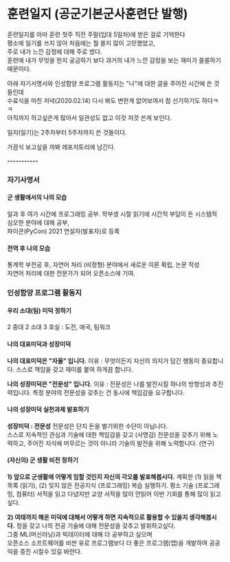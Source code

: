# 훈련일지 (공군기본군사훈련단 발행)

훈련일지를 아마 훈련 첫주 직전 주말(입대 5일차)에 받은 걸로 기억한다 <br>
평소에 일기를 쓰지 않아 처음에는 뭘 쓸지 많이 고민했었고, <br>
주로 내가 느낀 감정에 대해 주로 썼다.<br>
훈련에 내가 무엇을 한지 궁금하기 보다 과거의 내가 느낀 감정을 보는 재미가 쏠쏠하기 때문이다.

아래 자기서명서와 인성함양 프로그램 활동지는 "나"에 대한 글을 주어진 시간에 쓴 것들인데<br>
수료식을 마친 저녁(2020.02.14) 다시 봐도 변한게 없어보여서 참 신기하기도 하다ㅋㅋ<br>
아직까지 하고싶은게 많아서 일관성도 없고 이것 저것 쓴게 보인다.

일지(일기)는 2주차부터 5주차까지 쓴 것들이다.

가끔식 보고싶을 까봐 레포지토리에 남긴다.

**-----------**

### 자기사명서

#### 군 생활에서의 나의 모습
일과 후 여가 시간에 프로그래밍 공부.
학부생 시절 읽기에 시간적 부담이 든 시스템적 심오한 분야에 대해 공부,<br>
파이콘(PyCon) 2021 연설자(발표자)로 등록

#### 전역 후 나의 모습
통계학 부전공 후, 자연어 처리 (비정형) 분야에서 새로운 이론 확립, 논문 작성<br>
자연어 처리에 대한 전문가가 되어 오픈소스에 기여.

### 인성함양 프로그램 활동지

#### 우리 소대(팀) 미덕 정하기
2 중대 2 소대 3 호실 : 도전, 애국, 팀워크

#### 나의 대표미덕과 성장미덕
**나의 대표미덕은 "자율" 입니다.**
이유 : 무엇이든지 자신의 의지가 담긴 행동이 중요합니다. 스스로 책임을 갖고 재미를 붙여 하게끔 합니다.

**나의 성장미덕은 "전문성" 입니다.**
이유 : 전문성은 나를 발전시킬 하나의 방향성과 추진력입니다. 특정 분야의 전문성을 갖추는 건 동시에 책임감을 요구합니다.  

#### 나의 성장미덕 실천과제 발표하기
**성장미덕 : 전문성**
전문성은 단지 돈을 벌기위한 수단이 아닙니다.<br>
스스로 지속적인 관심과 기술에 대한 책임감을 갖고 (사명감) 전문성을 갖추기 위해 노력하고, 주어진 지식에 머무르는 것이 아니라 기술의 발전을 위해 노력합니다. (연구)

#### (자신의) 군 생활 비전 정하기
**1) 앞으로 군생활에 어떻게 임할 것인지 자신의 각오를 발표해봅시다.**
계획한 (1) 읽을 책 목록 (읽기), (2) 잊지 않은 전공지식 (프로그래밍) 복습 실행하기.
평소 기술 (프로그래밍, 컴퓨터) 서적을 읽고 다녔지만 교양 서적을 많이 안읽어 이번 기회를 통해 많이 읽고 싶다.

**2) 여태까지 해온 미덕에 대해서 어떻게 하면 지속적으로 활용할 수 있을지 생각해봅시다.**
정을 갖고 나의 전공 기술에 대해 전문성을 갖추고 발휘하고싶다.<br>
그중 ML(머신러닝)과 빅데이터에 대해 더 공부하고 싶으며 <br>
오픈소스 소프트웨어를 비싼 유로 프로그램보다 더 좋은 프로그램(앱)을 개발하여 공공익을 증진 시킬수 있길 바란다.
